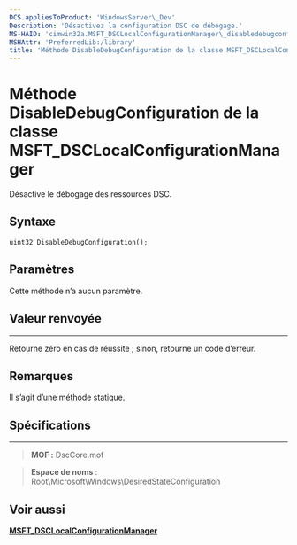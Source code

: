 ```yaml
---
DCS.appliesToProduct: 'WindowsServer\_Dev'
Description: 'Désactivez la configuration DSC de débogage.'
MS-HAID: 'cimwin32a.MSFT_DSCLocalConfigurationManager\_disabledebugconfiguration'
MSHAttr: 'PreferredLib:/library'
title: 'Méthode DisableDebugConfiguration de la classe MSFT_DSCLocalConfigurationManager'
---
```


# Méthode DisableDebugConfiguration de la classe MSFT_DSCLocalConfigurationManager

Désactive le débogage des ressources DSC.

Syntaxe
------

```mof
uint32 DisableDebugConfiguration();
```

Paramètres
----------

Cette méthode n’a aucun paramètre.

## Valeur renvoyée
------------

Retourne zéro en cas de réussite ; sinon, retourne un code d’erreur.

## Remarques

Il s’agit d’une méthode statique.

## Spécifications
------------
>**MOF :** DscCore.mof

>**Espace de noms** : Root\Microsoft\Windows\DesiredStateConfiguration


## Voir aussi


[**MSFT_DSCLocalConfigurationManager**](msft-dsclocalconfigurationmanager.md)

 

 





<!--HONumber=Apr16_HO2-->


